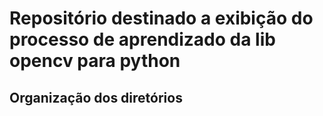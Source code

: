 # Repositório destinado a exibição do processo de aprendizado da lib opencv para python

## Organização dos diretórios



